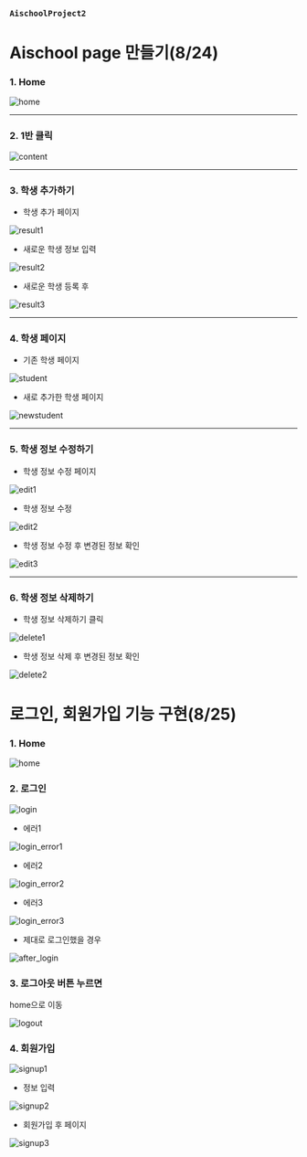 ### `AischoolProject2`


# Aischool page 만들기(8/24)

### 1. Home

![home](../../images/aischool_home.PNG)

---

### 2. 1반 클릭 

![content](../../images/aischool_detail.PNG)

---

### 3. 학생 추가하기

- 학생 추가 페이지

![result1](../../images/aischool_add.PNG)

- 새로운 학생 정보 입력

![result2](../../images/aischool_add_submit.PNG)

- 새로운 학생 등록 후

![result3](../../images/aischool_after_add.PNG)

---

### 4. 학생 페이지 

- 기존 학생 페이지

![student](../../images/aischool_student.PNG)

- 새로 추가한 학생 페이지

![newstudent](../../images/aischool_new_student.PNG)

---

### 5. 학생 정보 수정하기

- 학생 정보 수정 페이지

![edit1](../../images/aischool_edit1.PNG)

- 학생 정보 수정

![edit2](../../images/aischool_edit2.PNG)

- 학생 정보 수정 후 변경된 정보 확인

![edit3](../../images/aischool_edit3.PNG)

---

### 6. 학생 정보 삭제하기

- 학생 정보 삭제하기 클릭

![delete1](../../images/aischool_delete1.PNG)

- 학생 정보 삭제 후 변경된 정보 확인

![delete2](../../images/aischool_delete2.PNG)



# 로그인, 회원가입 기능 구현(8/25)

### 1. Home

![home](../../images/aischool2_home.PNG)

### 2. 로그인

![login](../../images/aischool2_login1.png)


- 에러1

![login_error1](../../images/aischool2_login_error1.PNG)

- 에러2

![login_error2](../../images/aischool2_login_error2.PNG)

- 에러3

![login_error3](../../images/aischool2_login_error3.PNG)

- 제대로 로그인했을 경우

![after_login](../../images/aischool2_login.PNG)

### 3. 로그아웃 버튼 누르면

home으로 이동

![logout](../../images/aischool2_logout.png)


### 4. 회원가입

![signup1](../../images/aischool2_signup1.png)


- 정보 입력

![signup2](../../images/aischool2_signup2.png)

- 회원가입 후 페이지

![signup3](../../images/aischool2_signup3.png)


